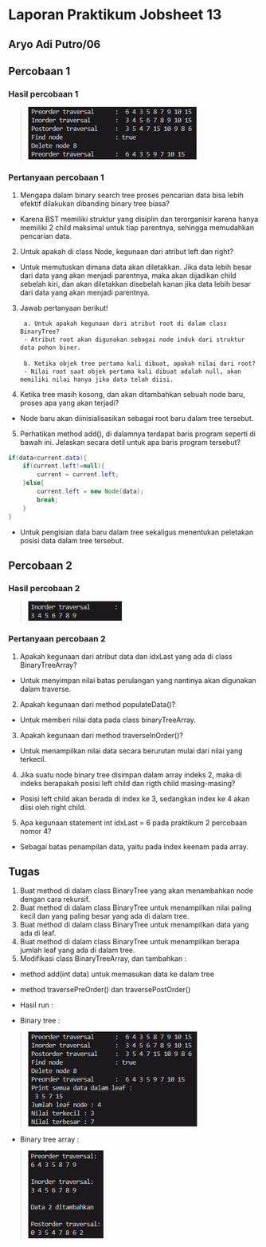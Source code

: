 # Laporan Praktikum Jobsheet 13

## Aryo Adi Putro/06

## Percobaan 1

### Hasil percobaan 1

> ![alt text](image.png)

### Pertanyaan percobaan 1

1. Mengapa dalam binary search tree proses pencarian data bisa lebih efektif dilakukan dibanding binary tree biasa?
- Karena BST memiliki struktur yang disiplin dan terorganisir karena hanya memiliki 2 child maksimal untuk tiap parentnya, sehingga memudahkan pencarian data.

2. Untuk apakah di class Node, kegunaan dari atribut left dan right?
- Untuk memutuskan dimana data akan diletakkan. Jika data lebih besar dari data yang akan menjadi parentnya, maka akan dijadikan child sebelah kiri, dan akan diletakkan disebelah kanan jika data lebih besar dari data yang akan menjadi parentnya.

3. Jawab pertanyaan berikut!

        a. Untuk apakah kegunaan dari atribut root di dalam class BinaryTree?
        - Atribut root akan digunakan sebagai node induk dari struktur data pohon biner.

        b. Ketika objek tree pertama kali dibuat, apakah nilai dari root?
        - Nilai root saat objek pertama kali dibuat adalah null, akan memiliki nilai hanya jika data telah diisi.

4. Ketika tree masih kosong, dan akan ditambahkan sebuah node baru, proses apa yang akan terjadi?
- Node baru akan diinisialisasikan sebagai root baru dalam tree tersebut.

5. Perhatikan method add(), di dalamnya terdapat baris program seperti di bawah ini. Jelaskan secara detil untuk apa baris program tersebut?
``` java
if(data<current.data){
    if(current.left!=null){
        current = current.left;
    }else{
        current.left = new Node(data);
        break;
    }
}
```
- Untuk pengisian data baru dalam tree sekaligus menentukan peletakan posisi data dalam tree tersebut.

## Percobaan 2

### Hasil percobaan 2

> ![alt text](image-1.png)

### Pertanyaan percobaan 2

1. Apakah kegunaan dari atribut data dan idxLast yang ada di class BinaryTreeArray?
- Untuk menyimpan nilai batas perulangan yang nantinya akan digunakan dalam traverse.

2. Apakah kegunaan dari method populateData()?
- Untuk memberi nilai data pada class binaryTreeArray.

3. Apakah kegunaan dari method traverseInOrder()?
- Untuk menampilkan nilai data secara berurutan mulai dari nilai yang terkecil.

4. Jika suatu node binary tree disimpan dalam array indeks 2, maka di indeks berapakah posisi left child dan rigth child masing-masing?
- Posisi left child akan berada di index ke 3, sedangkan index ke 4 akan diisi oleh right child.

5. Apa kegunaan statement int idxLast = 6 pada praktikum 2 percobaan nomor 4?
- Sebagai batas penampilan data, yaitu pada index keenam pada array.

## Tugas

1. Buat method di dalam class BinaryTree yang akan menambahkan node dengan cara rekursif.
2. Buat method di dalam class BinaryTree untuk menampilkan nilai paling kecil dan yang paling besar yang ada di dalam tree.
3. Buat method di dalam class BinaryTree untuk menampilkan data yang ada di leaf.
4. Buat method di dalam class BinaryTree untuk menampilkan berapa jumlah leaf yang ada di dalam tree.
5. Modifikasi class BinaryTreeArray, dan tambahkan :
- method add(int data) untuk memasukan data ke dalam tree
- method traversePreOrder() dan traversePostOrder()

- Hasil run :

- Binary tree : 
> ![alt text](image-2.png)

- Binary tree array : 
> ![alt text](image-3.png)
